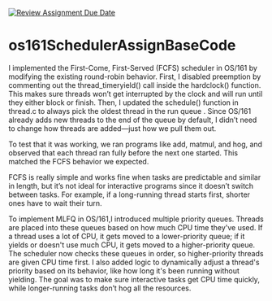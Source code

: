 [![Review Assignment Due Date](https://classroom.github.com/assets/deadline-readme-button-22041afd0340ce965d47ae6ef1cefeee28c7c493a6346c4f15d667ab976d596c.svg)](https://classroom.github.com/a/gW4p9-Fp)
# os161SchedulerAssignBaseCode

I implemented the First-Come, First-Served (FCFS) scheduler in OS/161 by modifying the existing round-robin behavior. First, I disabled preemption by commenting out the thread_timeryield() call inside the hardclock() function. This makes sure threads won’t get interrupted by the clock and will run until they either block or finish.
Then, I updated the schedule() function in thread.c to always pick the oldest thread in the run queue . Since OS/161 already adds new threads to the end of the queue by default, I didn’t need to change how threads are added—just how we pull them out.

To test that it was working, we ran programs like add, matmul, and hog, and observed that each thread ran fully before the next one started. This matched the FCFS behavior we expected.

FCFS is really simple and works fine when tasks are predictable and similar in length, but it’s not ideal for interactive programs since it doesn’t switch between tasks. For example, if a long-running thread starts first, shorter ones have to wait their turn.

To implement MLFQ in OS/161,I introduced multiple priority queues. Threads are placed into these queues based on how much CPU time they've used. If a thread uses a lot of CPU, it gets moved to a lower-priority queue; if it yields or doesn't use much CPU, it gets moved to a higher-priority queue. The scheduler now checks these queues in order, so higher-priority threads are given CPU time first. I also added logic to dynamically adjust a thread's priority based on its behavior, like how long it's been running without yielding. The goal was to make sure interactive tasks get CPU time quickly, while longer-running tasks don’t hog all the resources.
